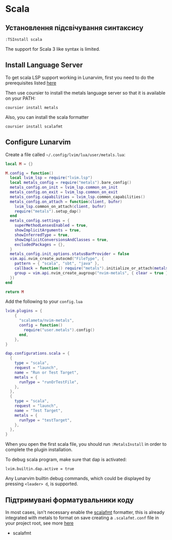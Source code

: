 # Scala

## Установлення підсвічування синтаксису

```vim
:TSInstall scala
```

The support for Scala 3 like syntax is limited.

## Install Language Server

To get scala LSP support working in Lunarvim, first you need to do the prerequisites listed [here](https://github.com/scalameta/nvim-metals#prerequisites)

Then use coursier to install the metals language server so that it is available on your PATH:

`coursier install metals`

Also, you can install the scala formatter

`coursier install scalafmt`

## Configure Lunarvim

Create a file called `~/.config/lvim/lua/user/metals.lua`:

```lua
local M = {}

M.config = function()
  local lvim_lsp = require("lvim.lsp")
  local metals_config = require("metals").bare_config()
  metals_config.on_init = lvim_lsp.common_on_init
  metals_config.on_exit = lvim_lsp.common_on_exit
  metals_config.capabilities = lvim_lsp.common_capabilities()
  metals_config.on_attach = function(client, bufnr)
    lvim_lsp.common_on_attach(client, bufnr)
    require("metals").setup_dap()
  end
  metals_config.settings = {
    superMethodLensesEnabled = true,
    showImplicitArguments = true,
    showInferredType = true,
    showImplicitConversionsAndClasses = true,
    excludedPackages = {},
  }
  metals_config.init_options.statusBarProvider = false
  vim.api.nvim_create_autocmd("FileType", {
    pattern = { "scala", "sbt", "java" },
    callback = function() require("metals").initialize_or_attach(metals_config) end,
    group = vim.api.nvim_create_augroup("nvim-metals", { clear = true }),
  })
end

return M
```

Add the following to your `config.lua`

```lua
lvim.plugins = {
    {
      "scalameta/nvim-metals",
      config = function()
        require("user.metals").config()
      end,
    },
}

dap.configurations.scala = {
  {
    type = "scala",
    request = "launch",
    name = "Run or Test Target",
    metals = {
      runType = "runOrTestFile",
    },
  },
  {
    type = "scala",
    request = "launch",
    name = "Test Target",
    metals = {
      runType = "testTarget",
    },
  },
}
```

When you open the first scala file, you should run `:MetalsInstall` in order to complete the plugin installation.

To debug scala program, make sure that dap is activated:

```
lvim.builtin.dap.active = true
```

Any Lunarvim builtin debug commands, which could be displayed by pressing `<leader> d`, is supported.

## Підтримувані форматувальники коду

In most cases, isn't necessary enable the [scalafmt](https://scalameta.org/scalafmt/) formatter, this is already integrated with metals to format on save creating a `.scalafmt.conf` file in your project root, see more [here](https://scalameta.org/scalafmt/docs/configuration.html)

- scalafmt
